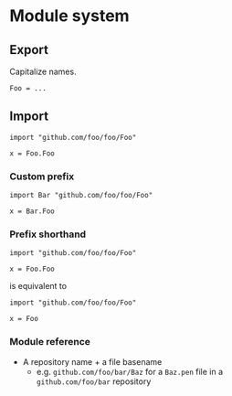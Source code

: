 # Module system

## Export

Capitalize names.

```
Foo = ...
```

## Import

```
import "github.com/foo/foo/Foo"

x = Foo.Foo
```

### Custom prefix

```
import Bar "github.com/foo/foo/Foo"

x = Bar.Foo
```

### Prefix shorthand

```
import "github.com/foo/foo/Foo"

x = Foo.Foo
```

is equivalent to

```
import "github.com/foo/foo/Foo"

x = Foo
```

### Module reference

- A repository name + a file basename
  - e.g. `github.com/foo/bar/Baz` for a `Baz.pen` file in a `github.com/foo/bar` repository
